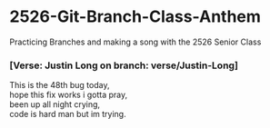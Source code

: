 # 2526-Git-Branch-Class-Anthem
Practicing Branches and making a song with the 2526 Senior Class
### [Verse: Justin Long on branch: verse/Justin-Long]
This is the 48th bug today,\
hope this fix works i gotta pray,\
been up all night crying,\
code is hard man but im trying.

